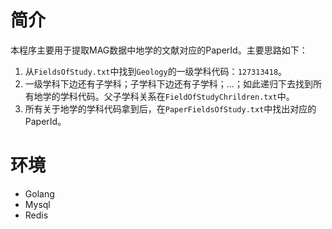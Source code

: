 # 简介
本程序主要用于提取MAG数据中地学的文献对应的PaperId。主要思路如下：
1. 从`FieldsOfStudy.txt`中找到`Geology`的一级学科代码：`127313418`。
2. 一级学科下边还有子学科；子学科下边还有子学科；...；如此递归下去找到所有地学的学科代码。父子学科关系在`FieldOfStudyChrildren.txt`中。
3. 所有关于地学的学科代码拿到后，在`PaperFieldsOfStudy.txt`中找出对应的PaperId。
# 环境
- Golang
- Mysql
- Redis